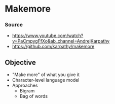 # Makemore 
### Source
- https://www.youtube.com/watch?v=PaCmpygFfXo&ab_channel=AndrejKarpathy
- https://github.com/karpathy/makemore

## Objective
- "Make more" of what you give it
- Character-level language model
- Approaches
  - Bigram
  - Bag of words